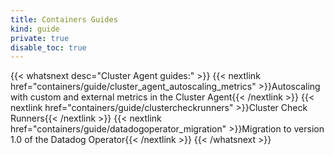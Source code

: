 ```yaml
---
title: Containers Guides
kind: guide
private: true
disable_toc: true
---
```


{{< whatsnext desc="Cluster Agent guides:" >}}
    {{< nextlink href="containers/guide/cluster_agent_autoscaling_metrics" >}}Autoscaling with custom and external metrics in the Cluster Agent{{< /nextlink >}}
    {{< nextlink href="containers/guide/clustercheckrunners" >}}Cluster Check Runners{{< /nextlink >}}
    {{< nextlink href="containers/guide/datadogoperator_migration" >}}Migration to version 1.0 of the Datadog Operator{{< /nextlink >}}
{{< /whatsnext >}}
